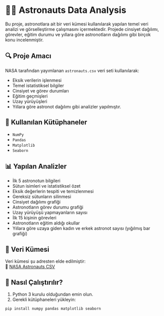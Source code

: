 # 👩‍🚀 Astronauts Data Analysis

Bu proje, astronotlara ait bir veri kümesi kullanılarak yapılan temel veri analizi ve görselleştirme çalışmasını içermektedir. Projede cinsiyet dağılımı, görevler, eğitim durumu ve yıllara göre astronotların dağılımı gibi birçok konu incelenmiştir.

## 🔍 Proje Amacı
NASA tarafından yayımlanan `astronauts.csv` veri seti kullanılarak:
- Eksik verilerin işlenmesi
- Temel istatistiksel bilgiler
- Cinsiyet ve görev durumları
- Eğitim geçmişleri
- Uzay yürüyüşleri
- Yıllara göre astronot dağılımı gibi analizler yapılmıştır.

## 📁 Kullanılan Kütüphaneler
- `NumPy`
- `Pandas`
- `Matplotlib`
- `Seaborn`

## 📊 Yapılan Analizler
- İlk 5 astronotun bilgileri
- Sütun isimleri ve istatistiksel özet
- Eksik değerlerin tespiti ve temizlenmesi
- Gereksiz sütunların silinmesi
- Cinsiyet dağılımı grafiği
- Astronotların görev durumu grafiği
- Uzay yürüyüşü yapmayanların sayısı
- İlk 15 kişinin görevleri
- Astronotların eğitim aldığı okullar
- Yıllara göre uzaya giden kadın ve erkek astronot sayısı (yığılmış bar grafiği)



## 🧠 Veri Kümesi
Veri kümesi şu adresten elde edilmiştir:  
📎 [NASA Astronauts CSV](https://data.nasa.gov/Space-Science/Astronauts/9kcy-zwvn)

## 🚀 Nasıl Çalıştırılır?

1. Python 3 kurulu olduğundan emin olun.
2. Gerekli kütüphaneleri yükleyin:
```bash
pip install numpy pandas matplotlib seaborn
